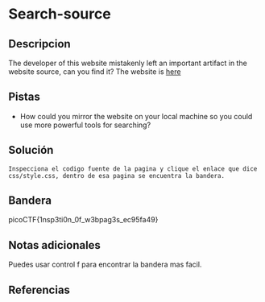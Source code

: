 # Search-source

## Descripcion
The developer of this website mistakenly left an important artifact in the website source, can you find it? The website is [here](http://saturn.picoctf.net:52523/)

## Pistas
- How could you mirror the website on your local machine so you could use more powerful tools for searching?

## Solución

```
Inspecciona el codigo fuente de la pagina y clique el enlace que dice css/style.css, dentro de esa pagina se encuentra la bandera.
```

## Bandera
picoCTF{1nsp3ti0n_0f_w3bpag3s_ec95fa49}

## Notas adicionales
Puedes usar control f para encontrar la bandera mas facil.

## Referencias